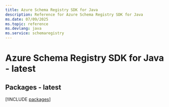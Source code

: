 ```yaml
---
title: Azure Schema Registry SDK for Java
description: Reference for Azure Schema Registry SDK for Java
ms.date: 07/09/2025
ms.topic: reference
ms.devlang: java
ms.service: schemaregistry
---
```

# Azure Schema Registry SDK for Java - latest
## Packages - latest
[!INCLUDE [packages](schema-registry-index.md)]